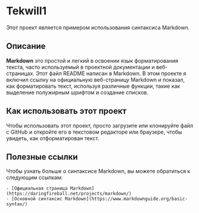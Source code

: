 # Tekwill1
Этот проект является примером использования синтаксиса Markdown.
## Описание
**Markdown** это простой и легкий в освоении язык форматирования текста, часто используемый в проектной документации и веб-страницах. Этот файл README написан в Markdown.
В этом проекте я включил ссылку на официальную веб-страницу Markdown и показал, как форматировать текст, используя различные функции, такие как выделение полужирным шрифтом и создание списков.

## Как использовать этот проект
Чтобы использовать этот проект, просто загрузите или клонируйте файл с GitHub и откройте его в текстовом редакторе или браузере, чтобы увидеть, как отформатирован текст.

## Полезные ссылки
Чтобы узнать больше о синтаксисе Markdown, вы можете обратиться к следующим ссылкам:

    - [Официальная страница Markdown](https://daringfireball.net/projects/markdown/)
    - [Основной синтаксис Markdown](https://www.markdownguide.org/basic-syntax/)

